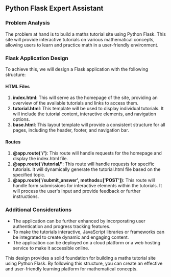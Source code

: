  ## Python Flask Expert Assistant

### Problem Analysis
The problem at hand is to build a maths tutorial site using Python Flask. This site will provide interactive tutorials on various mathematical concepts, allowing users to learn and practice math in a user-friendly environment.

### Flask Application Design
To achieve this, we will design a Flask application with the following structure:

#### HTML Files
1. **index.html**: This will serve as the homepage of the site, providing an overview of the available tutorials and links to access them.
2. **tutorial.html**: This template will be used to display individual tutorials. It will include the tutorial content, interactive elements, and navigation options.
3. **base.html**: This layout template will provide a consistent structure for all pages, including the header, footer, and navigation bar.

#### Routes
1. **@app.route('/')**: This route will handle requests for the homepage and display the index.html file.
2. **@app.route('/tutorial/<topic>'**: This route will handle requests for specific tutorials. It will dynamically generate the tutorial.html file based on the specified topic.
3. **@app.route('/submit_answer', methods=['POST'])**: This route will handle form submissions for interactive elements within the tutorials. It will process the user's input and provide feedback or further instructions.

### Additional Considerations
- The application can be further enhanced by incorporating user authentication and progress tracking features.
- To make the tutorials interactive, JavaScript libraries or frameworks can be integrated to create dynamic and engaging content.
- The application can be deployed on a cloud platform or a web hosting service to make it accessible online.

This design provides a solid foundation for building a maths tutorial site using Python Flask. By following this structure, you can create an effective and user-friendly learning platform for mathematical concepts.